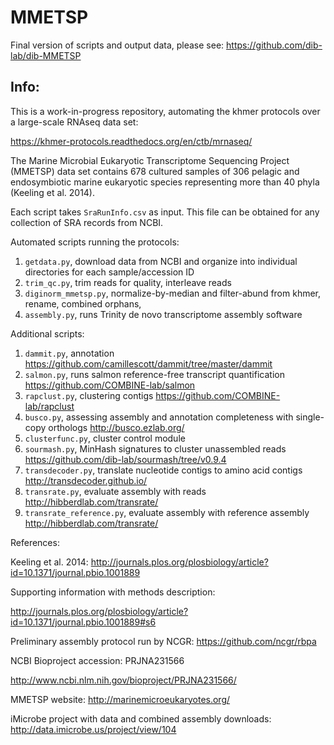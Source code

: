 # MMETSP

Final version of scripts and output data, please see: https://github.com/dib-lab/dib-MMETSP

## Info:

This is a work-in-progress repository, automating the khmer protocols over a large-scale RNAseq data set:

https://khmer-protocols.readthedocs.org/en/ctb/mrnaseq/

The Marine Microbial Eukaryotic Transcriptome Sequencing Project (MMETSP) data set contains 678 cultured samples of 306 pelagic and endosymbiotic marine eukaryotic species representing more than 40 phyla (Keeling et al. 2014).

Each script takes `SraRunInfo.csv` as input. This file can be obtained for any collection of SRA records from NCBI.

Automated scripts running the protocols:

1. `getdata.py`, download data from NCBI and organize into individual directories for each sample/accession ID
2. `trim_qc.py`, trim reads for quality, interleave reads
3. `diginorm_mmetsp.py`, normalize-by-median and filter-abund from khmer, rename, combined orphans,
4. `assembly.py`, runs Trinity de novo transcriptome assembly software 

Additional scripts:

1. `dammit.py`, annotation https://github.com/camillescott/dammit/tree/master/dammit
2. `salmon.py`, runs salmon reference-free transcript quantification https://github.com/COMBINE-lab/salmon
3. `rapclust.py`, clustering contigs https://github.com/COMBINE-lab/rapclust
4. `busco.py`, assessing assembly and annotation completeness with single-copy orthologs http://busco.ezlab.org/
5. `clusterfunc.py`, cluster control module
6. `sourmash.py`, MinHash signatures to cluster unassembled reads https://github.com/dib-lab/sourmash/tree/v0.9.4
7. `transdecoder.py`, translate nucleotide contigs to amino acid contigs http://transdecoder.github.io/
8. `transrate.py`, evaluate assembly with reads http://hibberdlab.com/transrate/
9. `transrate_reference.py`, evaluate assembly with reference assembly http://hibberdlab.com/transrate/

References:

Keeling et al. 2014: http://journals.plos.org/plosbiology/article?id=10.1371/journal.pbio.1001889

Supporting information with methods description: 

http://journals.plos.org/plosbiology/article?id=10.1371/journal.pbio.1001889#s6

Preliminary assembly protocol run by NCGR:
https://github.com/ncgr/rbpa

NCBI Bioproject accession: PRJNA231566

http://www.ncbi.nlm.nih.gov/bioproject/PRJNA231566/

MMETSP website: http://marinemicroeukaryotes.org/

iMicrobe project with data and combined assembly downloads: http://data.imicrobe.us/project/view/104
